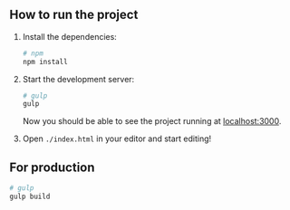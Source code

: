 ## How to run the project

1. Install the dependencies:

    ```bash
    # npm
    npm install
    ```

2. Start the development server:

    ```bash
    # gulp
    gulp
    ```

   Now you should be able to see the project running at [localhost:3000](http://localhost:3000).

4. Open `./index.html` in your editor and start editing!

## For production

```bash
# gulp
gulp build

```